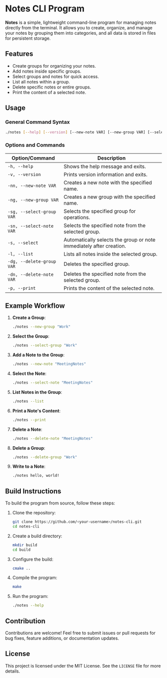 # Notes CLI Program

**Notes** is a simple, lightweight command-line program for managing notes directly from the terminal. It allows you to create, organize, and manage your notes by grouping them into categories, and all data is stored in files for persistent storage.

## Features
- Create groups for organizing your notes.
- Add notes inside specific groups.
- Select groups and notes for quick access.
- List all notes within a group.
- Delete specific notes or entire groups.
- Print the content of a selected note.

## Usage

### General Command Syntax
```bash
./notes [--help] [--version] [--new-note VAR] [--new-group VAR] [--select-group VAR] [--select-note VAR] [--select] [--list] [--delete-group VAR] [--delete-note VAR] [--print] [notes]...
```

### Options and Commands

| Option/Command         | Description                                                                 |
|-------------------------|-----------------------------------------------------------------------------|
| `-h, --help`           | Shows the help message and exits.                                          |
| `-v, --version`        | Prints version information and exits.                                      |
| `-nn, --new-note VAR`  | Creates a new note with the specified name.                                |
| `-ng, --new-group VAR` | Creates a new group with the specified name.                               |
| `-sg, --select-group VAR` | Selects the specified group for operations.                              |
| `-sn, --select-note VAR`  | Selects the specified note from the selected group.                      |
| `-s, --select`         | Automatically selects the group or note immediately after creation.        |
| `-l, --list`           | Lists all notes inside the selected group.                                 |
| `-dg, --delete-group VAR` | Deletes the specified group.                                              |
| `-dn, --delete-note VAR`  | Deletes the specified note from the selected group.                      |
| `-p, --print`          | Prints the content of the selected note.                                   |

## Example Workflow

1. **Create a Group**:
   ```bash
   ./notes --new-group "Work"
   ```
2. **Select the Group**:
   ```bash
   ./notes --select-group "Work"
   ```
3. **Add a Note to the Group**:
   ```bash
   ./notes --new-note "MeetingNotes"
   ```
4. **Select the Note**:
   ```bash
   ./notes --select-note "MeetingNotes"
   ```
5. **List Notes in the Group**:
   ```bash
   ./notes --list
   ```
6. **Print a Note's Content**:
   ```bash
   ./notes --print
   ```
7. **Delete a Note**:
   ```bash
   ./notes --delete-note "MeetingNotes"
   ```
8. **Delete a Group**:
   ```bash
   ./notes --delete-group "Work"
   ```
9. **Write to a Note**:
    ```bash
    ./notes hello, world!
    ```

## Build Instructions

To build the program from source, follow these steps:

1. Clone the repository:
   ```bash
   git clone https://github.com/<your-username>/notes-cli.git
   cd notes-cli
   ```

2. Create a build directory:
   ```bash
   mkdir build
   cd build
   ```

3. Configure the build:
   ```bash
   cmake ..
   ```

4. Compile the program:
   ```bash
   make
   ```

5. Run the program:
   ```bash
   ./notes --help
   ```

## Contribution
Contributions are welcome! Feel free to submit issues or pull requests for bug fixes, feature additions, or documentation updates.

## License
This project is licensed under the MIT License. See the `LICENSE` file for more details.
